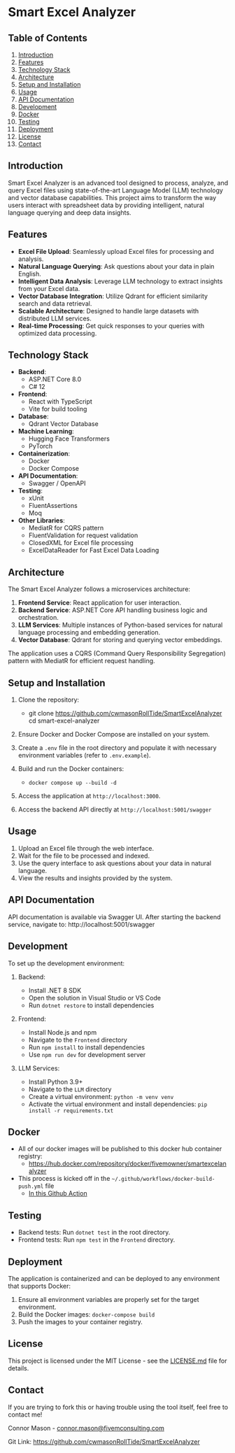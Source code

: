 # Smart Excel Analyzer

## Table of Contents
1. [Introduction](#introduction)
2. [Features](#features)
3. [Technology Stack](#technology-stack)
4. [Architecture](#architecture)
5. [Setup and Installation](#setup-and-installation)
6. [Usage](#usage)
7. [API Documentation](#api-documentation)
8. [Development](#development)
9. [Docker](#docker)
10. [Testing](#testing)
11. [Deployment](#deployment)
12. [License](#license)
13. [Contact](#contact)

## Introduction

Smart Excel Analyzer is an advanced tool designed to process, analyze, and query Excel files using state-of-the-art Language Model (LLM) technology and vector database capabilities. This project aims to transform the way users interact with spreadsheet data by providing intelligent, natural language querying and deep data insights.

## Features

- **Excel File Upload**: Seamlessly upload Excel files for processing and analysis.
- **Natural Language Querying**: Ask questions about your data in plain English.
- **Intelligent Data Analysis**: Leverage LLM technology to extract insights from your Excel data.
- **Vector Database Integration**: Utilize Qdrant for efficient similarity search and data retrieval.
- **Scalable Architecture**: Designed to handle large datasets with distributed LLM services.
- **Real-time Processing**: Get quick responses to your queries with optimized data processing.

## Technology Stack

- **Backend**: 
  - ASP.NET Core 8.0
  - C# 12
- **Frontend**: 
  - React with TypeScript
  - Vite for build tooling
- **Database**: 
  - Qdrant Vector Database
- **Machine Learning**:
  - Hugging Face Transformers
  - PyTorch
- **Containerization**: 
  - Docker
  - Docker Compose
- **API Documentation**: 
  - Swagger / OpenAPI
- **Testing**: 
  - xUnit
  - FluentAssertions
  - Moq
- **Other Libraries**:
  - MediatR for CQRS pattern
  - FluentValidation for request validation
  - ClosedXML for Excel file processing
  - ExcelDataReader for Fast Excel Data Loading

## Architecture

The Smart Excel Analyzer follows a microservices architecture:

1. **Frontend Service**: React application for user interaction.
2. **Backend Service**: ASP.NET Core API handling business logic and orchestration.
3. **LLM Services**: Multiple instances of Python-based services for natural language processing and embedding generation.
4. **Vector Database**: Qdrant for storing and querying vector embeddings.

The application uses a CQRS (Command Query Responsibility Segregation) pattern with MediatR for efficient request handling.

## Setup and Installation

1. Clone the repository:
    * git clone https://github.com/cwmasonRollTide/SmartExcelAnalyzer
cd smart-excel-analyzer

2. Ensure Docker and Docker Compose are installed on your system.

3. Create a `.env` file in the root directory and populate it with necessary environment variables (refer to `.env.example`).

4. Build and run the Docker containers:
    * ```docker compose up --build -d```

5. Access the application at `http://localhost:3000`.

6. Access the backend API directly at `http://localhost:5001/swagger`

## Usage

1. Upload an Excel file through the web interface.
2. Wait for the file to be processed and indexed.
3. Use the query interface to ask questions about your data in natural language.
4. View the results and insights provided by the system.

## API Documentation

API documentation is available via Swagger UI. After starting the backend service, navigate to:
http://localhost:5001/swagger

## Development

To set up the development environment:

1. Backend:
   - Install .NET 8 SDK
   - Open the solution in Visual Studio or VS Code
   - Run `dotnet restore` to install dependencies

2. Frontend:
   - Install Node.js and npm
   - Navigate to the `Frontend` directory
   - Run `npm install` to install dependencies
   - Use `npm run dev` for development server

3. LLM Services:
   - Install Python 3.9+
   - Navigate to the `LLM` directory
   - Create a virtual environment: `python -m venv venv`
   - Activate the virtual environment and install dependencies: `pip install -r requirements.txt`

## Docker
- All of our docker images will be published to this docker hub container registry:
  * https://hub.docker.com/repository/docker/fivemowner/smartexcelanalyzer
- This process is kicked off in the ```~/.github/workflows/docker-build-push.yml``` file
  * [In this Github Action](.github/workflows/docker-build-push.yml)
  
## Testing

- Backend tests: Run `dotnet test` in the root directory.
- Frontend tests: Run `npm test` in the `Frontend` directory.

## Deployment

The application is containerized and can be deployed to any environment that supports Docker:

1. Ensure all environment variables are properly set for the target environment.
2. Build the Docker images: `docker-compose build`
3. Push the images to your container registry.

## License

This project is licensed under the MIT License - see the [LICENSE.md](LICENSE.md) file for details.

## Contact

If you are trying to fork this or having trouble using the tool itself, feel free to contact me!

Connor Mason - connor.mason@fivemconsulting.com

Git Link: https://github.com/cwmasonRollTide/SmartExcelAnalyzer